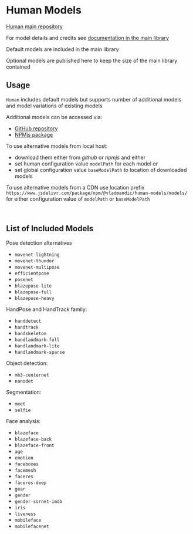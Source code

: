 # Human Models

[Human main repository](https://github.com/vladmandic/human)  

For model details and credits see [documentation in the main library](https://github.com/vladmandic/human/wiki/Models)  

Default models are included in the main library  

Optional models are published here to keep the size of the main library contained  

## Usage

`Human` includes default models but supports number of additional models and model variations of existing models  

Additional models can be accessed via:
 - [GitHub repository](https://github.com/vladmandic/human-models)
 - [NPMjs package](https://www.npmjs.com/package/@vladmandic/human-models)

To use alternative models from local host:
- download them either from *github* or *npmjs* and either
- set human configuration value `modelPath` for each model or
- set global configuration value `baseModelPath` to location of downloaded models

To use alternative models from a CDN use location prefix `https://www.jsdelivr.com/package/npm/@vladmandic/human-models/models/` for either configuration value of `modelPath` or `baseModelPath`

<br>

## List of Included Models

Pose detection alternatives
- `movenet-lightning`
- `movenet-thunder`
- `movenet-multipose`
- `efficientpose`
- `posenet`
- `blazepose-lite`
- `blazepose-full`
- `blazepose-heavy`

HandPose and HandTrack family:
- `handdetect`
- `handtrack`
- `handskeleton`
- `handlandmark-full`
- `handlandmark-lite`
- `handlandmark-sparse`

Object detection:
- `mb3-centernet`
- `nanodet`

Segmentation:
- `meet`
- `selfie`

Face analysis:
- `blazeface`
- `blazeface-back`
- `blazeface-front`
- `age`
- `emotion`
- `faceboxes`
- `facemesh`
- `faceres`
- `faceres-deep`
- `gear`
- `gender`
- `gender-ssrnet-imdb`
- `iris`
- `liveness`
- `mobileface`
- `mobilefacenet`
